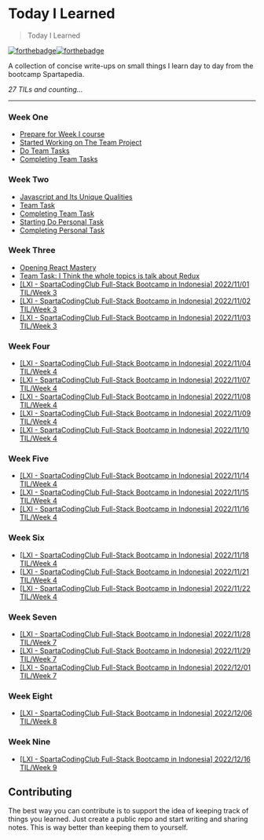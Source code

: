 # Today I Learned
> Today I Learned

[![forthebadge](https://forthebadge.com/images/badges/built-with-love.svg)](https://wajahatkarim.com)[![forthebadge](https://forthebadge.com/images/badges/makes-people-smile.svg)](https://wajahatkarim.com)

A collection of concise write-ups on small things I learn day to day from the bootcamp Spartapedia. 


_27 TILs and counting..._

---
### Week One
- [Prepare for Week I course](weekone/prepareforweekone.md)
- [Started Working on The Team Project](weekone/daytwo.md)
- [Do Team Tasks](weekone/daythree.md)
- [Completing Team Tasks](weekone/dayfour.md)

### Week Two
- [Javascript and Its Unique Qualities](weektwo/startingassignment.md)
- [Team Task](weektwo/teamtask.md)
- [Completing Team Task](weektwo/day7.md)
- [Starting Do Personal Task](weektwo/day8.md)
- [Completing Personal Task](weektwo/day9.md)

### Week Three
- [Opening React Mastery](weekthree/day10.md)
- [Team Task: I Think the whole topics is talk about Redux](weekthree/day11.md)
- [[LXI - SpartaCodingClub Full-Stack Bootcamp in Indonesia] 2022/11/01 TIL/Week 3](weekthree/day12.md)
- [[LXI - SpartaCodingClub Full-Stack Bootcamp in Indonesia] 2022/11/02 TIL/Week 3](weekthree/day13.md)
- [[LXI - SpartaCodingClub Full-Stack Bootcamp in Indonesia] 2022/11/03 TIL/Week 3](weekthree/day14.md)

### Week Four
- [[LXI - SpartaCodingClub Full-Stack Bootcamp in Indonesia] 2022/11/04 TIL/Week 4](weekfour/day15.md)
- [[LXI - SpartaCodingClub Full-Stack Bootcamp in Indonesia] 2022/11/07 TIL/Week 4](weekfour/day16.md)
- [[LXI - SpartaCodingClub Full-Stack Bootcamp in Indonesia] 2022/11/08 TIL/Week 4](weekfour/day17.md)
- [[LXI - SpartaCodingClub Full-Stack Bootcamp in Indonesia] 2022/11/09 TIL/Week 4](weekfour/day18.md)
- [[LXI - SpartaCodingClub Full-Stack Bootcamp in Indonesia] 2022/11/10 TIL/Week 4](weekfour/day19.md)

### Week Five
- [[LXI - SpartaCodingClub Full-Stack Bootcamp in Indonesia] 2022/11/14 TIL/Week 4](weekfive/day20.md)
- [[LXI - SpartaCodingClub Full-Stack Bootcamp in Indonesia] 2022/11/15 TIL/Week 4](weekfive/day21.md)
- [[LXI - SpartaCodingClub Full-Stack Bootcamp in Indonesia] 2022/11/16 TIL/Week 4](weekfive/day22.md)

### Week Six
- [[LXI - SpartaCodingClub Full-Stack Bootcamp in Indonesia] 2022/11/18 TIL/Week 4](weeksix/day23.md)
- [[LXI - SpartaCodingClub Full-Stack Bootcamp in Indonesia] 2022/11/21 TIL/Week 4](weeksix/day24.md)
- [[LXI - SpartaCodingClub Full-Stack Bootcamp in Indonesia] 2022/11/22 TIL/Week 4](weeksix/day25.md)

### Week Seven 
- [[LXI - SpartaCodingClub Full-Stack Bootcamp in Indonesia] 2022/11/28 TIL/Week 7](weekseven/day28.md)
- [[LXI - SpartaCodingClub Full-Stack Bootcamp in Indonesia] 2022/11/29 TIL/Week 7](weekseven/day29.md)
- [[LXI - SpartaCodingClub Full-Stack Bootcamp in Indonesia] 2022/12/01 TIL/Week 7](weekseven/day30.md)

### Week Eight
- [[LXI - SpartaCodingClub Full-Stack Bootcamp in Indonesia] 2022/12/06 TIL/Week 8](week8/day31.md)

### Week Nine
- [[LXI - SpartaCodingClub Full-Stack Bootcamp in Indonesia] 2022/12/16 TIL/Week 9](week9/day32.md)

## Contributing

The best way you can contribute is to support the idea of keeping track of things you learned. Just create a public repo and start writing and sharing notes. This is way better than keeping them to yourself.
